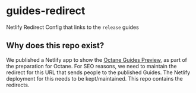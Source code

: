 # guides-redirect
Netlify Redirect Config that links to the `release` guides

## Why does this repo exist?

We published a Netlify app to show the [Octane Guides Preview](https://octane-guides-preview.emberjs.com),
as part of the preparation for Octane. For SEO reasons, we need to maintain the redirect for this
URL that sends people to the published Guides. The Netlify deployment for this needs to be
kept/maintained. This repo contains the redirects.

